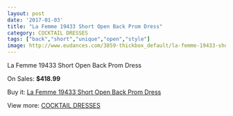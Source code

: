 ```yaml
---
layout: post
date: '2017-01-03'
title: "La Femme 19433 Short Open Back Prom Dress"
category: COCKTAIL DRESSES
tags: ["back","short","unique","open","style"]
image: http://www.eudances.com/3859-thickbox_default/la-femme-19433-short-open-back-prom-dress.jpg
---
```

La Femme 19433 Short Open Back Prom Dress

On Sales: **$418.99**
<a href="https://www.eudances.com/en/cocktail-dresses/1289-la-femme-19433-short-open-back-prom-dress.html"><amp-img layout="responsive" width="600" height="600" src="//www.eudances.com/3859-thickbox_default/la-femme-19433-short-open-back-prom-dress.jpg" alt="La Femme 19433 Short Open Back Prom Dress 0" /></a>
<a href="https://www.eudances.com/en/cocktail-dresses/1289-la-femme-19433-short-open-back-prom-dress.html"><amp-img layout="responsive" width="600" height="600" src="//www.eudances.com/3860-thickbox_default/la-femme-19433-short-open-back-prom-dress.jpg" alt="La Femme 19433 Short Open Back Prom Dress 1" /></a>
<a href="https://www.eudances.com/en/cocktail-dresses/1289-la-femme-19433-short-open-back-prom-dress.html"><amp-img layout="responsive" width="600" height="600" src="//www.eudances.com/3861-thickbox_default/la-femme-19433-short-open-back-prom-dress.jpg" alt="La Femme 19433 Short Open Back Prom Dress 2" /></a>

Buy it: [La Femme 19433 Short Open Back Prom Dress](https://www.eudances.com/en/cocktail-dresses/1289-la-femme-19433-short-open-back-prom-dress.html "La Femme 19433 Short Open Back Prom Dress")

View more: [COCKTAIL DRESSES](https://www.eudances.com/en/14-cocktail-dresses "COCKTAIL DRESSES")